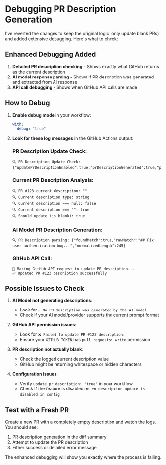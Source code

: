 # Debugging PR Description Generation

I've reverted the changes to keep the original logic (only update blank PRs) and added extensive debugging. Here's what to check:

## Enhanced Debugging Added

1. **Detailed PR description checking** - Shows exactly what GitHub returns as the current description
2. **AI model response parsing** - Shows if PR description was generated and extracted from AI response  
3. **API call debugging** - Shows when GitHub API calls are made

## How to Debug

1. **Enable debug mode** in your workflow:
   ```yaml
   with:
     debug: "true"
   ```

2. **Look for these log messages** in the GitHub Actions output:

   ### PR Description Update Check:
   ```
   🔍 PR Description Update Check: {"updatePrDescriptionEnabled":true,"prDescriptionGenerated":true,"prDescriptionLength":250}
   ```

   ### Current PR Description Analysis:
   ```
   🔍 PR #123 current description: ""
   🔍 Current description type: string
   🔍 Current description === null: false
   🔍 Current description === "": true
   🔍 Should update (is blank): true
   ```

   ### AI Model PR Description Generation:
   ```
   🔍 PR Description parsing: {"foundMatch":true,"rawMatch":"## Fix user authentication bug...","normalizedLength":245}
   ```

   ### GitHub API Call:
   ```
   🔄 Making GitHub API request to update PR description...
   ✅ Updated PR #123 description successfully
   ```

## Possible Issues to Check

1. **AI Model not generating descriptions**:
   - Look for `⚠️ No PR description was generated by the AI model`
   - Check if your AI model/provider supports the current prompt format

2. **GitHub API permission issues**:
   - Look for `❌ Failed to update PR #123 description:`
   - Ensure your `GITHUB_TOKEN` has `pull_requests: write` permission

3. **PR description not actually blank**:
   - Check the logged current description value
   - GitHub might be returning whitespace or hidden characters

4. **Configuration issues**:
   - Verify `update_pr_description: "true"` in your workflow
   - Check if the feature is disabled: `⏭️ PR description update is disabled in config`

## Test with a Fresh PR

Create a new PR with a completely empty description and watch the logs. You should see:
1. PR description generation in the diff summary
2. Attempt to update the PR description  
3. Either success or detailed error message

The enhanced debugging will show you exactly where the process is failing.